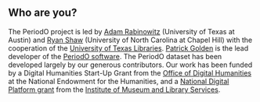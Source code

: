 ## Who are you?

The PeriodO project is led by [Adam Rabinowitz][adm] (University of Texas at Austin) and [Ryan Shaw][ryn] (University of North Carolina at Chapel Hill) with the cooperation of the [University of Texas Libraries](utl). [Patrick Golden](ptg) is the lead developer of the [PeriodO software][sft]. The PeriodO dataset has been developed largely by our generous contributors. Our work has been funded by a Digital Humanities Start-Up Grant from the [Office of Digital Humanities][odh] at the National Endowment for the Humanities, and a [National Digital Platform grant](https://www.imls.gov/grants/awarded/lg-70-16-0009-16) from the [Institute of Museum and Library Services][imls].

[adm]: http://www.utexas.edu/cola/depts/classics/faculty/atr253
[ryn]: https://aeshin.org/
[utl]: https://lib.utexas.edu
[ptg]: http://ptgolden.org
[sft]: https://github.com/periodo
[con]: /contributors/
[odh]: http://www.neh.gov/divisions/odh
[imls]: http://imls.gov
